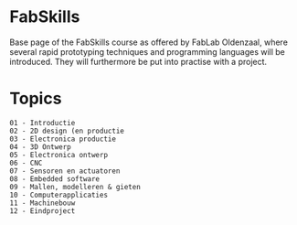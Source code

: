 # FabSkills

Base page of the FabSkills course as offered by FabLab Oldenzaal, where several rapid prototyping techniques and programming languages will be introduced. They will furthermore be put into practise with a project.

# Topics

    01 - Introductie
    02 - 2D design (en productie
    03 - Electronica productie
    04 - 3D Ontwerp
    05 - Electronica ontwerp
    06 - CNC
    07 - Sensoren en actuatoren
    08 - Embedded software
    09 - Mallen, modelleren & gieten
    10 - Computerapplicaties
    11 - Machinebouw
    12 - Eindproject


